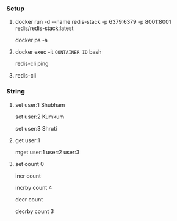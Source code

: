 ### Setup
1.  docker run -d --name redis-stack -p 6379:6379 -p 8001:8001 redis/redis-stack:latest

    docker ps -a

2.  docker exec -it `CONTAINER ID` bash
    
    redis-cli ping

3.  redis-cli

### String
1.  set user:1 Shubham
    
    set user:2 Kumkum
    
    set user:3 Shruti

2.  get user:1

    mget user:1 user:2 user:3

3.  set count 0

    incr count

    incrby count 4

    decr count

    decrby count 3